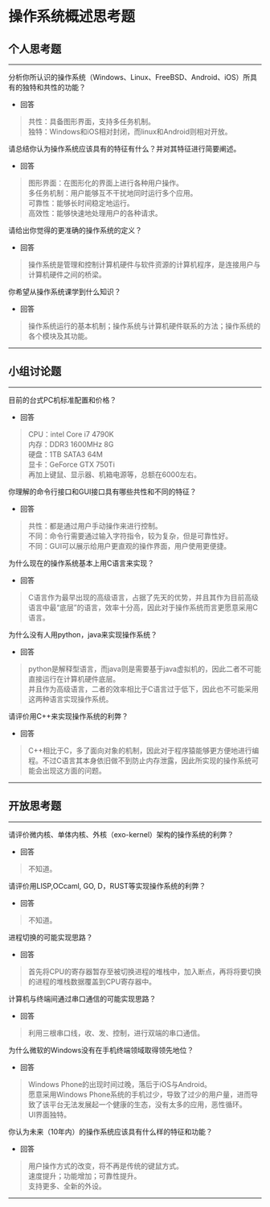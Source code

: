 # 操作系统概述思考题

## 个人思考题

---

分析你所认识的操作系统（Windows、Linux、FreeBSD、Android、iOS）所具有的独特和共性的功能？
- 回答  

>   共性：具备图形界面，支持多任务机制。  
>   独特：Windows和iOS相对封闭，而linux和Android则相对开放。  

请总结你认为操作系统应该具有的特征有什么？并对其特征进行简要阐述。
- 回答  

>   图形界面：在图形化的界面上进行各种用户操作。  
>   多任务机制：用户能够互不干扰地同时运行多个应用。  
>   可靠性：能够长时间稳定地运行。  
>   高效性：能够快速地处理用户的各种请求。  

请给出你觉得的更准确的操作系统的定义？
- 回答  

>   操作系统是管理和控制计算机硬件与软件资源的计算机程序，是连接用户与计算机硬件之间的桥梁。  

你希望从操作系统课学到什么知识？
- 回答  

>   操作系统运行的基本机制；操作系统与计算机硬件联系的方法；操作系统的各个模块及其功能。  

---

## 小组讨论题

---

目前的台式PC机标准配置和价格？
- 回答  

> CPU：intel Core i7 4790K  
> 内存：DDR3 1600MHz 8G  
> 硬盘：1TB SATA3 64M  
> 显卡：GeForce GTX 750Ti  
> 再加上键鼠、显示器、机箱电源等，总额在6000左右。  

你理解的命令行接口和GUI接口具有哪些共性和不同的特征？
- 回答  

> 共性：都是通过用户手动操作来进行控制。  
> 不同：命令行需要通过输入字符指令，较为复杂，但是可靠性好。  
> 不同：GUI可以展示给用户更直观的操作界面，用户使用更便捷。  

为什么现在的操作系统基本上用C语言来实现？
- 回答  

>  C语言作为最早出现的高级语言，占据了先天的优势，并且其作为目前高级语言中最“底层”的语言，效率十分高，因此对于操作系统而言更愿意采用C语言。  

为什么没有人用python，java来实现操作系统？
- 回答  

>  python是解释型语言，而java则是需要基于java虚拟机的，因此二者不可能直接运行在计算机硬件底层。  
>  并且作为高级语言，二者的效率相比于C语言过于低下，因此也不可能采用这两种语言实现操作系统。  

请评价用C++来实现操作系统的利弊？
- 回答  

>  C++相比于C，多了面向对象的机制，因此对于程序猿能够更方便地进行编程。不过C语言其本身依旧做不到防止内存泄露，因此所实现的操作系统可能会出现这方面的问题。  

---

## 开放思考题

---

请评价微内核、单体内核、外核（exo-kernel）架构的操作系统的利弊？
- 回答  

>  不知道。  

请评价用LISP,OCcaml, GO, D，RUST等实现操作系统的利弊？
- 回答  

>  不知道。  

进程切换的可能实现思路？
- 回答  

>  首先将CPU的寄存器暂存至被切换进程的堆栈中，加入断点，再将将要切换的进程的堆栈数据覆盖到CPU寄存器中。 

计算机与终端间通过串口通信的可能实现思路？
- 回答  

>  利用三根串口线，收、发、控制，进行双端的串口通信。  

为什么微软的Windows没有在手机终端领域取得领先地位？
- 回答  

>  Windows Phone的出现时间过晚，落后于iOS与Android。  
>  愿意采用Windows Phone系统的手机过少，导致了过少的用户量，进而导致了该平台无法发展起一个健康的生态，没有太多的应用，恶性循环。  
>  UI界面独特。  

你认为未来（10年内）的操作系统应该具有什么样的特征和功能？
- 回答  

>  用户操作方式的改变，将不再是传统的键鼠方式。  
>  速度提升；功能增加；可靠性提升。  
>  支持更多、全新的外设。  

---
